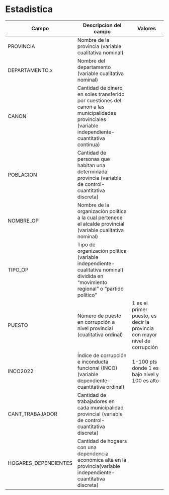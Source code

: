 # Estadistica
| Campo | Descripcion del campo | Valores|
|----------|----------|----------|
| PROVINCIA   | Nombre de la provincia (variable cualitativa nominal)  |   
| DEPARTAMENTO.x   | Nombre del departamento (variable cualitativa nominal)  |    
|CANON  |Cantidad de dinero en soles transferido por cuestiones del canon a las municipalidades provinciales (variable independiente- cuantitativa continua) |  
|POBLACION|Cantidad de personas que habitan una determinada provincia (variable de control- cuantitativa discreta) | 
|NOMBRE_OP | Nombre de la organización política a la cual pertenece el alcalde provincial (variable cualitativa nominal)| 
|TIPO_OP|Tipo de organización política (variable independiente- cualitativa nominal) dividida en “movimiento regional” o “partido político”|
|PUESTO|Número de puesto en corrupción a nivel provincial (cualitativa ordinal)	|1 es el primer puesto, es decir la provincia con mayor nivel de corrupción|
|INCO2022|Índice de corrupción e inconducta funcional (INCO) (variable dependiente-cuantitativa ordinal)|1-100 pts donde 1 es bajo nivel y 100 es alto |
|CANT_TRABAJADOR|Cantidad de trabajadores en cada municipalidad provincial (variable de control-cuantitativa discreta)|
|HOGARES_DEPENDIENTES|Cantidad de hogaers con una dependencia económica alta en la provincia(variable independiente-cuantitativa discreta)|
